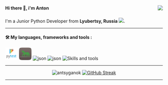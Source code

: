 
#### Hi there 👋, i'm Anton  <img align="right" src="https://komarev.com/ghpvc/?username=antsyganok"/>
### 
I'm a Junior Python Developer from  <b>Lyubertsy, Russia</b> <img src="https://cdn-icons-png.flaticon.com/512/197/197408.png" width="13"/>.

---
#### :hammer_and_wrench: My languages, frameworks and tools :
<div align="left">
    <img src="https://github.com/devicons/devicon/blob/master/icons/pytest/pytest-original-wordmark.svg" width="40" height="40" alt="pytest" />
    <img src="https://github.com/whitmo/gunicorn/blob/master/icon.svg?ysclid=m5gwz5b08n980216143" width="40" height="40" alt="gunicorn" />
    <img src="https://cdn.icon-icons.com/icons2/2790/PNG/512/json_filetype_icon_177531.png" width="40" height="40" alt="json" />
    <img src="https://cdn.icon-icons.com/icons2/2104/PNG/512/api_icon_129131.png" width="40" height="40" alt="json" />
    <img src="https://skillicons.dev/icons?i=py,regex,django,html,bootstrap,postgres,sqlite,mysql,nginx,git,github,gitlab,githubactions,docker,sentry,vscode,pycharm,linux,apple,bash,postman" alt="Skills and tools"/>

</div>

---
<div align="center">
    <img src="https://github-readme-stats.vercel.app/api?username=antsyganok&show_icons=true&theme=gotham" alt="antsyganok" />
    <a href="https://git.io/streak-stats"><img src="https://streak-stats.demolab.com?user=antsyganok&theme=whatsapp-dark&hide_border=true&date_format=j%20M%5B%20Y%5D" alt="GitHub Streak" />
    </a>
</div>

---

<!-- :man_technologist: ?-->
<!--
**antsyganok/antsyganok** is a ✨ _special_ ✨ repository because its `README.md` (this file) appears on your GitHub profile.

Here are some ideas to get you started:

- 🔭 I’m currently working on ...
- 🌱 I’m currently learning ...
- 👯 I’m looking to collaborate on ...
- 🤔 I’m looking for help with ...
- 💬 Ask me about ...
- 📫 How to reach me: ...
- 😄 Pronouns: ...
- ⚡ Fun fact: ...
-->
